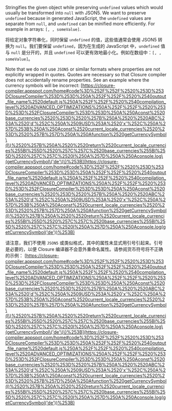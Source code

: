 Stringifies the given object while preserving `undefined` values which would usually
be transformed into `null` with JSON5. We want to preserve `undefined` because in generated
JavaScript, the `undefined` values are separate from `null`, and `undefined` can be minified
more efficiently. For example in arrays: `[, , someValue]`.

将给定对象字符串化，同时保留 `undefined` 的值，这些值通常会使用 JSON5 转换为 `null`。我们要保留
`undefined`，因为在生成的 JavaScript 中，`undefined` 值与 `null` 是分开的，并且 `undefined`
可以更有效地最小化。例如在数组中：`[, , someValue]`。

Note that we do not use `JSON5` or similar formats where properties are not explicitly
wrapped in quotes. Quotes are necessary so that Closure compiler does not accidentally
rename properties. See an example where the currency symbols will be incorrect:
[https://closure-compiler.appspot.com/home#code%3D%252F%252F%2520%253D%253DClosureCompiler%253D%253D%250A%252F%252F%2520%2540output_file_name%2520default.js%250A%252F%252F%2520%2540compilation_level%2520ADVANCED_OPTIMIZATIONS%250A%252F%252F%2520%253D%253D%252FClosureCompiler%253D%253D%250A%250Aconst%2520base_currencies%2520%253D%2520%257B%250A%2520%2520ABC%253A%2520'd'%252C%250A%2509USD%253A%2520'x'%252C%250A%257D%253B%250A%250Aconst%2520current_locale_currencies%2520%253D%2520%257B%257D%250A%250Afunction%2520getCurrencySymbol\(l\)%2520%257B%250A%2520%2520return%2520current_locale_currencies%255Bl%255D%2520%257C%257C%2520base_currencies%255Bl%255D%2520%257C%257C%2520l%250A%257D%250A%250Aconsole.log\(getCurrencySymbol\('de'\)\)%253B](https://closure-compiler.appspot.com/home#code%3D%252F%252F%2520%253D%253DClosureCompiler%253D%253D%250A%252F%252F%2520%2540output_file_name%2520default.js%250A%252F%252F%2520%2540compilation_level%2520ADVANCED_OPTIMIZATIONS%250A%252F%252F%2520%253D%253D%252FClosureCompiler%253D%253D%250A%250Aconst%2520base_currencies%2520%253D%2520%257B%250A%2520%2520ABC%253A%2520'd'%252C%250A%2509USD%253A%2520'x'%252C%250A%257D%253B%250A%250Aconst%2520current_locale_currencies%2520%253D%2520%257B%257D%250A%250Afunction%2520getCurrencySymbol(l)%2520%257B%250A%2520%2520return%2520current_locale_currencies%255Bl%255D%2520%257C%257C%2520base_currencies%255Bl%255D%2520%257C%257C%2520l%250A%257D%250A%250Aconsole.log(getCurrencySymbol('de'))%253B)

请注意，我们不使用 `JSON5` 或类似格式，其中的属性未显式用引号引起来。引号是必要的，以便 Closure
编译器不会意外重命名属性。请参阅货币符号将不正确的示例：
[https://closure-compiler.appspot.com/home#code%3D%252F%252F%2520%253D%253DClosureCompiler%253D%253D%250A%252F%252F%2520%2540output_file_name%2520default.js%250A%252F%252F%2520%2540compilation_level%2520ADVANCED_OPTIMIZATIONS%250A%252F%252F%2520%253D%253D%252FClosureCompiler%253D%253D%250A%250Aconst%2520base_currencies%2520%253D%2520%257B%250A%2520%2520ABC%253A%2520'd'%252C%250A%2509USD%253A%2520'x'%252C%250A%257D%253B%250A%250Aconst%2520current_locale_currencies%2520%253D%2520%257B%257D%250A%250Afunction%2520getCurrencySymbol\(l\)%2520%257B%250A%2520%2520return%2520current_locale_currencies%255Bl%255D%2520%257C%257C%2520base_currencies%255Bl%255D%2520%257C%257C%2520l%250A%257D%250A%250Aconsole.log\(getCurrencySymbol\('de'\)\)%253B](https://closure-compiler.appspot.com/home#code%3D%252F%252F%2520%253D%253DClosureCompiler%253D%253D%250A%252F%252F%2520%2540output_file_name%2520default.js%250A%252F%252F%2520%2540compilation_level%2520ADVANCED_OPTIMIZATIONS%250A%252F%252F%2520%253D%253D%252FClosureCompiler%253D%253D%250A%250Aconst%2520base_currencies%2520%253D%2520%257B%250A%2520%2520ABC%253A%2520'd'%252C%250A%2509USD%253A%2520'x'%252C%250A%257D%253B%250A%250Aconst%2520current_locale_currencies%2520%253D%2520%257B%257D%250A%250Afunction%2520getCurrencySymbol(l)%2520%257B%250A%2520%2520return%2520current_locale_currencies%255Bl%255D%2520%257C%257C%2520base_currencies%255Bl%255D%2520%257C%257C%2520l%250A%257D%250A%250Aconsole.log(getCurrencySymbol('de'))%253B)